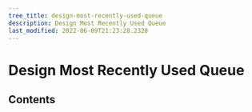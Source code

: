 ```yaml
---
tree_title: design-most-recently-used-queue
description: Design Most Recently Used Queue
last_modified: 2022-06-09T21:23:28.2328
---
```


# Design Most Recently Used Queue

## Contents
